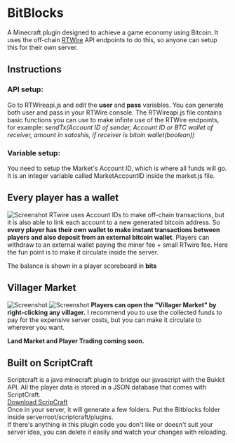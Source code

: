 # BitBlocks

A Minecraft plugin designed to achieve a game economy using Bitcoin. It uses the off-chain [RTWire](https://rtwire.com/) API endpoints to do this, so anyone can setup this for their own server.  
## Instructions
### API setup:
Go to RTWireapi.js and edit the **user** and **pass** variables. You can generate both user and pass in your RTWire console.
The RTWireapi.js file contains basic functions you can use to make infinte use of the RTWire endpoints, for example: *sendTx(Account ID of sender, Account ID or BTC wallet of receiver, amount in satoshis, if receiver is bitoin wallet(boolean))*
### Variable setup:
You need to setup the Market's Account ID, which is where all funds will go. It is an integer variable called MarketAccountID inside the market.js file.

## Every player has a wallet
![Screenshot](http://i.imgur.com/Tss5tWT.png)
RTwire uses Account IDs to make off-chain transactions, but it is also able to link each account to a new generated bitcoin address. So **every player has their own wallet to make instant transactions between players and also deposit from an external bitcoin wallet**. Players can withdraw to an external wallet paying the miner fee + small RTwire fee. Here the fun point is to make it circulate inside the server.  
 
The balance is shown in a player scoreboard in **bits**  

## Villager Market
![Screenshot](http://i.imgur.com/8aJOBxV.png)
![Screenshot](http://i.imgur.com/7DA1QIH.png)
**Players can open the "Villager Market" by right-clicking any villager.**
I recommend you to use the collected funds to pay for the expensive server costs, but you can make it circulate to wherever you want.

**Land Market and Player Trading coming soon.**

## Built on ScriptCraft
Scriptcraft is a java minecraft plugin to bridge our javascript with the Bukkit API. All the player data is stored in a JSON database that comes with ScriptCraft.   
[Download ScripCraft](https://scriptcraftjs.org)  
Once in your server, it will generate a few folders. Put the Bitblocks folder inside serverroot/scriptcraft/plugins.  
If there's anything in this plugin code you don't like or doesn't suit your server idea, you can delete it easily and watch your changes with reloading.

